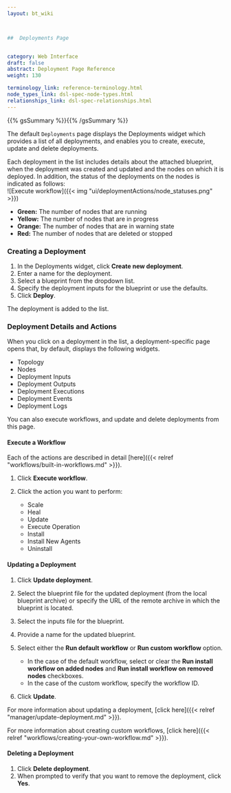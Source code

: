 ```yaml
---
layout: bt_wiki



##  Deployments Page


category: Web Interface
draft: false
abstract: Deployment Page Reference
weight: 130

terminology_link: reference-terminology.html
node_types_link: dsl-spec-node-types.html
relationships_link: dsl-spec-relationships.html
---
```

{{% gsSummary %}}{{% /gsSummary %}}

The default `Deployments` page displays the Deployments widget which provides a list of all deployments, and enables you to create, execute, update and delete deployments.

Each deployment in the list includes details about the attached blueprint, when the deployment was created and updated and the nodes on which it is deployed. In addition, the status of the deployments on the nodes is indicated as follows:<br>
![Execute workflow]({{< img "ui/deploymentActions/node_statuses.png" >}})

* **Green:** The number of nodes that are running
* **Yellow:** The number of nodes that are in progress
* **Orange:** The number of nodes that are in warning state
* **Red:** The number of nodes that are deleted or stopped

### Creating a Deployment

1. In the Deployments widget, click **Create new deployment**.
2. Enter a name for the deployment.
3. Select a blueprint from the dropdown list.
4. Specify the deployment inputs for the blueprint or use the defaults.
5. Click **Deploy**.

The deployment is added to the list.



### Deployment Details and Actions
When you click on a deployment in the list, a deployment-specific page opens that, by default, displays the following widgets. 

* Topology
* Nodes
* Deployment Inputs
* Deployment Outputs
* Deployment Executions
* Deployment Events
* Deployment Logs

You can also execute workflows, and update and delete deployments from this page.<br/>


#### Execute a Workflow

Each of the actions are described in detail [here]({{< relref "workflows/built-in-workflows.md" >}}).

 1. Click **Execute workflow**.
 2. Click the action you want to perform:   

    * Scale
    * Heal
    * Update
    * Execute Operation
    * Install
    * Install New Agents
    * Uninstall 

#### Updating a Deployment

1. Click **Update deployment**.
2. Select the blueprint file for the updated deployment (from the local blueprint archive) or specify the URL of the remote archive in which the blueprint is located.
3. Select the inputs file for the blueprint.
4. Provide a name for the updated blueprint.
5. Select either the **Run default workflow** or **Run custom workflow** option.   
   
   * In the case of the default workflow, select or clear the **Run install workflow on added nodes** and **Run install workflow on removed nodes** checkboxes.
   * In the case of the custom workflow, specify the workflow ID.

 6. Click **Update**.

 For more information about updating a deployment, [click here]({{< relref "manager/update-deployment.md" >}}).

 For more information about creating custom workflows, [click here]({{< relref "workflows/creating-your-own-workflow.md" >}}).

#### Deleting a Deployment

1. Click **Delete deployment**.
2. When prompted to verify that you want to remove the deployment, click **Yes**.


